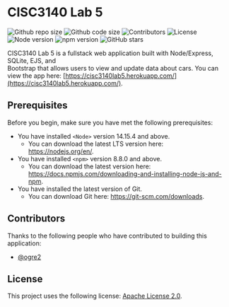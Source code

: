 # **CISC3140 Lab 5**
![Github repo size](https://img.shields.io/github/repo-size/ogre2/cisc3140_lab5)
![Github code size](https://img.shields.io/github/languages/code-size/ogre2/cisc3140_lab5)
![Contributors](https://img.shields.io/static/v1?&label=contributors&message=1&color=red)
![License](https://img.shields.io/static/v1?&label=license&message=Apache%20v2.0&color=blue)
![Node version](https://img.shields.io/static/v1?&label=node&message=v16.15.0&color=success)
![npm version](https://img.shields.io/static/v1?&label=npm&message=v8.8.0&color=orange)
![GitHub stars](https://img.shields.io/github/stars/ogre2/cisc3140_lab5?style=social)

CISC3140 Lab 5 is a fullstack web application built with Node/Express, SQLite, EJS, and  
Bootstrap that allows users to view and update data about cars. You can view the app here: [https://cisc3140lab5.herokuapp.com/](https://cisc3140lab5.herokuapp.com/).

## **Prerequisites**

Before you begin, make sure you have met the following prerequisites:

- You have installed `<Node>` version 14.15.4 and above.
  - You can download the latest LTS version here: https://nodejs.org/en/.
- You have installed `<npm>` version 8.8.0 and above.
  - You can download the latest version here: https://docs.npmjs.com/downloading-and-installing-node-js-and-npm.
- You have installed the latest version of Git.
  - You can download Git here: https://git-scm.com/downloads.

## **Contributors**

Thanks to the following people who have contributed to building this application:

- [@ogre2](https://github.com/ogre2/)

## **License**

This project uses the following license: [Apache License 2.0](https://github.com/Olivr/app-node-js/blob/main/LICENSE).